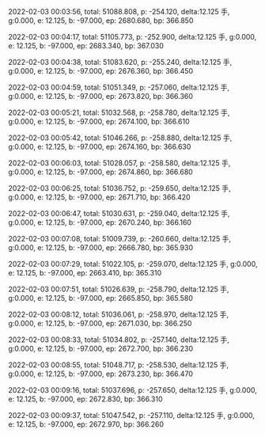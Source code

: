 2022-02-03 00:03:56, total: 51088.808, p: -254.120, delta:12.125 手, g:0.000, e: 12.125, b: -97.000, ep: 2680.680, bp: 366.850

2022-02-03 00:04:17, total: 51105.773, p: -252.900, delta:12.125 手, g:0.000, e: 12.125, b: -97.000, ep: 2683.340, bp: 367.030

2022-02-03 00:04:38, total: 51083.620, p: -255.240, delta:12.125 手, g:0.000, e: 12.125, b: -97.000, ep: 2676.360, bp: 366.450

2022-02-03 00:04:59, total: 51051.349, p: -257.060, delta:12.125 手, g:0.000, e: 12.125, b: -97.000, ep: 2673.820, bp: 366.360

2022-02-03 00:05:21, total: 51032.568, p: -258.780, delta:12.125 手, g:0.000, e: 12.125, b: -97.000, ep: 2674.100, bp: 366.610

2022-02-03 00:05:42, total: 51046.266, p: -258.880, delta:12.125 手, g:0.000, e: 12.125, b: -97.000, ep: 2674.160, bp: 366.630

2022-02-03 00:06:03, total: 51028.057, p: -258.580, delta:12.125 手, g:0.000, e: 12.125, b: -97.000, ep: 2674.860, bp: 366.680

2022-02-03 00:06:25, total: 51036.752, p: -259.650, delta:12.125 手, g:0.000, e: 12.125, b: -97.000, ep: 2671.710, bp: 366.420

2022-02-03 00:06:47, total: 51030.631, p: -259.040, delta:12.125 手, g:0.000, e: 12.125, b: -97.000, ep: 2670.240, bp: 366.160

2022-02-03 00:07:08, total: 51009.739, p: -260.660, delta:12.125 手, g:0.000, e: 12.125, b: -97.000, ep: 2666.780, bp: 365.930

2022-02-03 00:07:29, total: 51022.105, p: -259.070, delta:12.125 手, g:0.000, e: 12.125, b: -97.000, ep: 2663.410, bp: 365.310

2022-02-03 00:07:51, total: 51026.639, p: -258.790, delta:12.125 手, g:0.000, e: 12.125, b: -97.000, ep: 2665.850, bp: 365.580

2022-02-03 00:08:12, total: 51036.061, p: -258.970, delta:12.125 手, g:0.000, e: 12.125, b: -97.000, ep: 2671.030, bp: 366.250

2022-02-03 00:08:33, total: 51034.802, p: -257.140, delta:12.125 手, g:0.000, e: 12.125, b: -97.000, ep: 2672.700, bp: 366.230

2022-02-03 00:08:55, total: 51048.717, p: -258.530, delta:12.125 手, g:0.000, e: 12.125, b: -97.000, ep: 2673.230, bp: 366.470

2022-02-03 00:09:16, total: 51037.696, p: -257.650, delta:12.125 手, g:0.000, e: 12.125, b: -97.000, ep: 2672.830, bp: 366.310

2022-02-03 00:09:37, total: 51047.542, p: -257.110, delta:12.125 手, g:0.000, e: 12.125, b: -97.000, ep: 2672.970, bp: 366.260